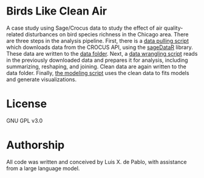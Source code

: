 # Birds Like Clean Air
A case study using Sage/Crocus data to study the effect of air quality-related disturbances on bird species richness in the Chicago area. There are three steps in the analysis pipeline. First, there is a [data pulling script](https://github.com/lxdepablo/birds_like_clean_air/blob/main/code/pull_crocus_data.R) which downloads data from the CROCUS API, using the [sageDataR](https://github.com/lxdepablo/sageDataR) library. These data are written to the [data folder](https://github.com/lxdepablo/birds_like_clean_air/tree/main/data). Next, a [data wrangling script](https://github.com/lxdepablo/birds_like_clean_air/blob/main/code/data_wrangling.R) reads in the previously downloaded data and prepares it for analysis, including summarizing, reshaping, and joining. Clean data are again written to the data folder. Finally, [the modeling script](https://github.com/lxdepablo/birds_like_clean_air/blob/main/code/modeling_and_vis.R) uses the clean data to fits models and generate visualizations.

# License
GNU GPL v3.0

# Authorship
All code was written and conceived by Luis X. de Pablo, with assistance from a large language model.
